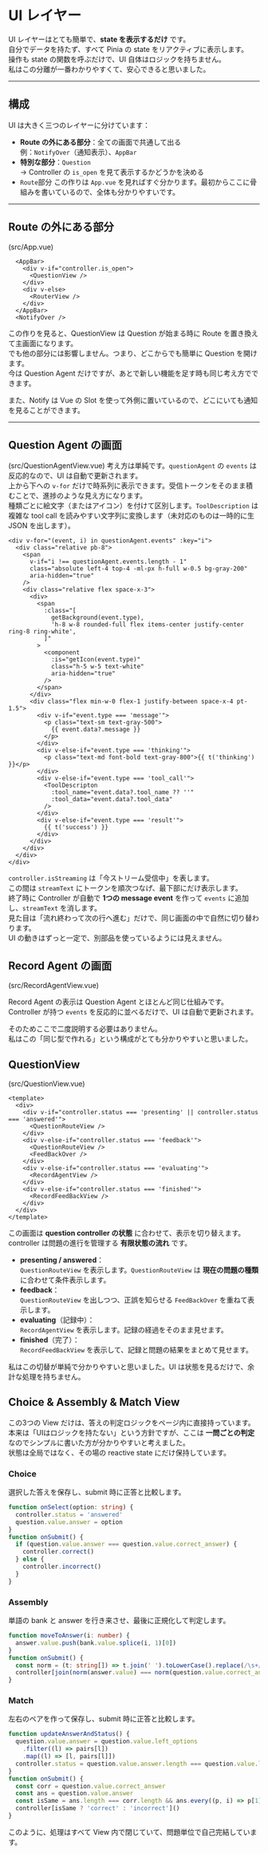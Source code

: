 # UI レイヤー 

UI レイヤーはとても簡単で、**state を表示するだけ** です。  
自分でデータを持たず、すべて Pinia の state をリアクティブに表示します。  
操作も state の関数を呼ぶだけで、UI 自体はロジックを持ちません。  
私はこの分離が一番わかりやすくて、安心できると思いました。

---

## 構成

UI は大きく三つのレイヤーに分けています：

- **Route の外にある部分**：全ての画面で共通して出る  
  例：`NotifyOver`（通知表示）、`AppBar`  
- **特別な部分**：`Question`  
  → Controller の `is_open` を見て表示するかどうかを決める  
- `Route`部分
この作りは `App.vue` を見ればすぐ分かります。最初からここに骨組みを書いているので、全体も分かりやすいです。

--- 

## Route の外にある部分
(src/App.vue)
```vue
  <AppBar>
    <div v-if="controller.is_open">
      <QuestionView />
    </div>
    <div v-else>
      <RouterView />
    </div>
  </AppBar>
  <NotifyOver />
```


この作りを見ると、QuestionView は Question が始まる時に Route を置き換えて主画面になります。  
でも他の部分には影響しません。つまり、どこからでも簡単に Question を開けます。  
今は Question Agent だけですが、あとで新しい機能を足す時も同じ考え方でできます。  

また、Notify は Vue の Slot を使って外側に置いているので、どこにいても通知を見ることができます。

---

## Question Agent の画面
(src/QuestionAgentView.vue)
考え方は単純です。`questionAgent` の `events` は反応的なので、UI は自動で更新されます。  
上から下への `v-for` だけで時系列に表示できます。受信トークンをそのまま積むことで、進捗のような見え方になります。  
種類ごとに絵文字（またはアイコン）を付けて区別します。`ToolDescription` は複雑な tool call を読みやすい文字列に変換します（未対応のものは一時的に生 JSON を出します）。

```vue
<div v-for="(event, i) in questionAgent.events" :key="i">
  <div class="relative pb-8">
    <span
      v-if="i !== questionAgent.events.length - 1"
      class="absolute left-4 top-4 -ml-px h-full w-0.5 bg-gray-200"
      aria-hidden="true"
    />
    <div class="relative flex space-x-3">
      <div>
        <span
          :class="[
            getBackground(event.type),
            'h-8 w-8 rounded-full flex items-center justify-center ring-8 ring-white',
          ]"
        >
          <component
            :is="getIcon(event.type)"
            class="h-5 w-5 text-white"
            aria-hidden="true"
          />
        </span>
      </div>
      <div class="flex min-w-0 flex-1 justify-between space-x-4 pt-1.5">
        <div v-if="event.type === 'message'">
          <p class="text-sm text-gray-500">
            {{ event.data?.message }}
          </p>
        </div>
        <div v-else-if="event.type === 'thinking'">
          <p class="text-md font-bold text-gray-800">{{ t('thinking') }}</p>
        </div>
        <div v-else-if="event.type === 'tool_call'">
          <ToolDescripton
            :tool_name="event.data?.tool_name ?? ''"
            :tool_data="event.data?.tool_data"
          />
        </div>
        <div v-else-if="event.type === 'result'">
          {{ t('success') }}
        </div>
      </div>
    </div>
  </div>
</div>
```

`controller.isStreaming` は「今ストリーム受信中」を表します。  
この間は `streamText` にトークンを順次つなげ、最下部にだけ表示します。  
終了時に Controller が自動で **1つの message event** を作って `events` に追加し、`streamText` を消します。  
見た目は「流れ終わって次の行へ進む」だけで、同じ画面の中で自然に切り替わります。  
UI の動きはずっと一定で、別部品を使っているようには見えません。

## Record Agent の画面
(src/RecordAgentView.vue)

Record Agent の表示は Question Agent とほとんど同じ仕組みです。  
Controller が持つ `events` を反応的に並べるだけで、UI は自動で更新されます。  

そのためここで二度説明する必要はありません。  
私はこの「同じ型で作れる」という構成がとても分かりやすいと思いました。


## QuestionView
(src/QuestionView.vue)

```vue
<template>
  <div>
    <div v-if="controller.status === 'presenting' || controller.status === 'answered'">
      <QuestionRouteView />
    </div>
    <div v-else-if="controller.status === 'feedback'">
      <QuestionRouteView />
      <FeedBackOver />
    </div>
    <div v-else-if="controller.status === 'evaluating'">
      <RecordAgentView />
    </div>
    <div v-else-if="controller.status === 'finished'">
      <RecordFeedBackView />
    </div>
  </div>
</template>
```

この画面は **question controller の状態** に合わせて、表示を切り替えます。  
controller は問題の進行を管理する **有限状態の流れ** です。

- **presenting / answered**：  
  `QuestionRouteView` を表示します。`QuestionRouteView` は **現在の問題の種類** に合わせて条件表示します。
- **feedback**：  
  `QuestionRouteView` を出しつつ、正誤を知らせる `FeedBackOver` を重ねて表示します。
- **evaluating**（記録中）：  
  `RecordAgentView` を表示します。記録の経過をそのまま見せます。
- **finished**（完了）：  
  `RecordFeedBackView` を表示して、記録と問題の結果をまとめて見せます。

私はこの切替が単純で分かりやすいと思いました。UI は状態を見るだけで、余計な処理を持ちません。

## Choice & Assembly & Match View

この3つの View だけは、答えの判定ロジックをページ内に直接持っています。  
本来は「UIはロジックを持たない」という方針ですが、ここは **一問ごとの判定** なのでシンプルに書いた方が分かりやすいと考えました。  
状態は全局ではなく、その場の reactive state にだけ保持しています。

### Choice
選択した答えを保存し、submit 時に正答と比較します。

```ts
function onSelect(option: string) {
  controller.status = 'answered'
  question.value.answer = option
}
function onSubmit() {
  if (question.value.answer === question.value.correct_answer) {
    controller.correct()
  } else {
    controller.incorrect()
  }
}
```

### Assembly
単語の bank と answer を行き来させ、最後に正規化して判定します。

```ts
function moveToAnswer(i: number) {
  answer.value.push(bank.value.splice(i, 1)[0])
}
function onSubmit() {
  const norm = (t: string[]) => t.join(' ').toLowerCase().replace(/\s+/g, ' ').trim()
  controller[join(norm(answer.value) === norm(question.value.correct_answer) ? 'correct' : 'incorrect')]()
}
```

### Match
左右のペアを作って保存し、submit 時に正答と比較します。

```ts
function updateAnswerAndStatus() {
  question.value.answer = question.value.left_options
    .filter((l) => pairs[l])
    .map((l) => [l, pairs[l]])
  controller.status = question.value.answer.length === question.value.left_options.length ? 'answered' : 'presenting'
}
function onSubmit() {
  const corr = question.value.correct_answer
  const ans = question.value.answer
  const isSame = ans.length === corr.length && ans.every((p, i) => p[1] === corr[i][1])
  controller[isSame ? 'correct' : 'incorrect']()
}
```

このように、処理はすべて View 内で閉じていて、問題単位で自己完結しています。